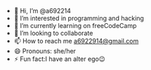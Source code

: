 - 👋 Hi, I’m @a692214
- 👀 I’m interested in programming and hacking 
- 🌱 I’m currently learning on freeCodeCamp
- 💞️ I’m looking to collaborate 
- 📫 How to reach me a6922914@gmail.com
- 😄 Pronouns: she/her
- ⚡ Fun fact:I have an alter ego😉

<!---
a6922914/a6922914 is a ✨ special ✨ repository because its `README.md` (this file) appears on your GitHub profile.
You can click the Preview link to take a look at your changes.
---
